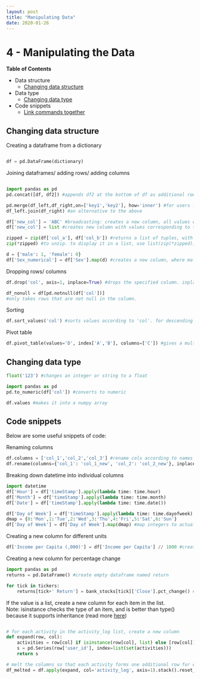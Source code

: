 ```yaml
---
layout: post
title: "Manipulating Data"
date: 2020-01-26
---
```


# 4 - Manipulating the Data

__Table of Contents__
 * Data structure
    - [Changing data structure](#structure)
 * Data type
    - [Changing data type](#type)
 * Code snippets 
    - [Link commands together](#link)


<a id="structure"></a> 
## Changing data structure

Creating a dataframe from a dictionary

```python

df = pd.DataFrame(dictionary)

```

Joining dataframes/ adding rows/ adding columns
```python

import pandas as pd
pd.concat([df, df2]) #appends df2 at the bottom of df as additional rows. to have labels, include labels as a list to keys. to append as new columns instead of rows, include axis=1 like so: pd.concat([df,df2], axis=1, keys=[tablename1, tablename2])

pd.merge(df_left,df_right,on=['key1','key2'], how='inner') #for users familiar with sql method of merging
df_left.join(df_right) #an alternative to the above

df['new_col'] = 'ABC' #broadcasting: creates a new column, all values will be 'ABC'. 
df['new_col'] = list #creates new column with values corresponding to the list.

zipped = zip(df['col_a'], df['col_b']) #returns a list of tuples, with values from col_a and col_b. to display in a list, use list(zip(df['col_a'], df['col_b']))
zip(*zipped) #to unzip. to display it in a list, use list(zip(*zipped))

d = {'male': 1, 'female': 0}
df['Sex_numerical'] = df['Sex'].map(d) #creates a new column, where male is represented by 1, and female by 0.

```

Dropping rows/ columns
```python
df.drop('col', axis=1, inplace=True) #drops the specified column. inplace=True automatically saves it to df without an additional step, axis=1 sets it as a column instead of row.

df_nonull = df[pd.notnull(df['col'])]
#only takes rows that are not null in the column.

```

Sorting
```python
df.sort_values('col') #sorts values according to 'col'. for descending order, include ascending=False like so: df.sort_values('col', ascending=False) 

```

Pivot table
```python
df.pivot_table(values='D', index['A','B'], columns=['C']) #gives a multi-index by columns A and B; takes C as the list of columns

```

<a id="type"></a> 
## Changing data type

```python
float('123') #changes an integer or string to a float

import pandas as pd
pd.to_numeric(df['col']) #converts to numeric

df.values #makes it into a numpy array

```

<a id="link"></a> 
## Code snippets

Below are some useful snippets of code:

Renaming columns

```python
df.columns = ['col_1','col_2','col_3'] #rename cols according to names in new list
df.rename(columns={'col_1': 'col_1_new', 'col_2': 'col_2_new'}, inplace=True) #rename specific columns - specify old names and new names. inplace=True automatically saves changes to df

```

Breaking down datetime into individual columns

```python
import datetime
df['Hour'] = df['timeStamp'].apply(lambda time: time.hour)
df['Month'] = df['timeStamp'].apply(lambda time: time.month)
df['Date'] = df['timeStamp'].apply(lambda time: time.date())

df['Day of Week'] = df['timeStamp'].apply(lambda time: time.dayofweek) #returns integers
dmap = {0:'Mon',1:'Tue',2:'Wed',3:'Thu',4:'Fri',5:'Sat',6:'Sun'}
df['Day of Week'] = df['Day of Week'].map(dmap) #map integers to actual day using dictionary

```
Creating a new column for different units

```python
df['Income per Capita (,000)'] = df['Income per Capita'] // 1000 #creates a new column in thousands

```

Creating a new column for percentage change

```python
import pandas as pd
returns = pd.DataFrame() #create empty dataframe named return

for tick in tickers:
    returns[tick+' Return'] = bank_stocks[tick]['Close'].pct_change() #creates new column, with the percentage change in Close

```

If the value is a list, create a new column for each item in the list.<br>
Note: isinstance checks the type of an item, and is better than type() because it supports inheritance (read more [here](https://stackoverflow.com/questions/1549801/what-are-the-differences-between-type-and-isinstance))

```python

# for each activity in the activity_log list, create a new column
def expand(row, col):
    activities = row[col] if isinstance(row[col], list) else [row[col]]
    s = pd.Series(row['user_id'], index=list(set(activities)))
    return s

# melt the columns so that each activity forms one additional row for each user
df_melted = df.apply(expand, col='activity_log', axis=1).stack().reset_index()
```